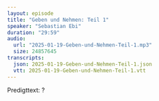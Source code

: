 ```yaml
---
layout: episode
title: "Geben und Nehmen: Teil 1"
speaker: "Sebastian Ebi"
duration: "29:59"
audio:
  url: "2025-01-19-Geben-und-Nehmen-Teil-1.mp3"
  size: 24857645
transcripts:
  json: 2025-01-19-Geben-und-Nehmen-Teil-1.json
  vtt: 2025-01-19-Geben-und-Nehmen-Teil-1.vtt
---
```


Predigttext: ?